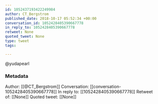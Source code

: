 ```yaml
---
id: 1052437193422249984
author: CT_Bergstrom
published_date: 2018-10-17 05:52:34 +00:00
conversation_id: 1052428405390667778
in_reply_to: 1052428405390667778
retweet: None
quoted_tweet: None
type: tweet
tags:

---
```


@yudapearl

### Metadata

Author: [[@CT_Bergstrom]]
Conversation: [[conversation-1052428405390667778]]
In reply to: [[1052428405390667778]]
Retweet of: [[None]]
Quoted tweet: [[None]]
